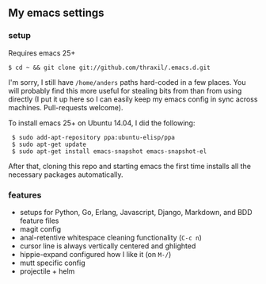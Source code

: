 ## My emacs settings

### setup

Requires emacs 25+

    $ cd ~ && git clone git://github.com/thraxil/.emacs.d.git

I'm sorry, I still have `/home/anders` paths hard-coded in a few
places. You will probably find this more useful for stealing bits from
than from using directly (I put it up here so I can easily keep my
emacs config in sync across machines. Pull-requests welcome).

To install emacs 25+ on Ubuntu 14.04, I did the following:

     $ sudo add-apt-repository ppa:ubuntu-elisp/ppa
	 $ sudo apt-get update
	 $ sudo apt-get install emacs-snapshot emacs-snapshot-el

After that, cloning this repo and starting emacs the first time
installs all the necessary packages automatically.

### features

* setups for Python, Go, Erlang, Javascript, Django, Markdown, and BDD
feature files
* magit config
* anal-retentive whitespace cleaning functionality (`C-c n`)
* cursor line is always vertically centered and ghlighted
* hippie-expand configured how I like it (on `M-/`)
* mutt specific config
* projectile + helm

